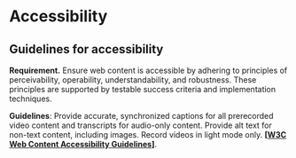 # Accessibility

## Guidelines for accessibility

**Requirement.** Ensure web content is accessible by adhering to principles of perceivability, operability, understandability, and robustness. These principles are supported by testable success criteria and implementation techniques.

**Guidelines**: Provide accurate, synchronized captions for all prerecorded video content and transcripts for audio-only content. Provide alt text for non-text content, including images. Record videos in light mode only. **\[**[**W3C Web Content Accessibility Guidelines**](https://www.w3.org/WAI/standards-guidelines/wcag/)**]**.
